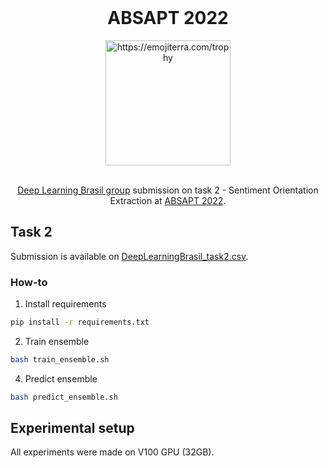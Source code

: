 <br />
<div align="center">
    <h1 align="center">ABSAPT 2022</h1>
    <img src="https://images.emojiterra.com/twitter/v14.0/512px/1f3c6.png" alt="https://emojiterra.com/trophy" width="200">
  
  <br />
 
  <br />
  
  [Deep Learning Brasil group](https://www.linkedin.com/company/inteligencia-artificial-deep-learning-brasil) submission on task 2 - Sentiment Orientation Extraction at [ABSAPT 2022](https://sites.google.com/inf.ufpel.edu.br/absapt2022/).
</div>



## Task 2

Submission is available on [DeepLearningBrasil_task2.csv](DeepLearningBrasil_task2.csv).
### How-to
1. Install requirements
```bash
pip install -r requirements.txt
```
2. Train ensemble
```bash
bash train_ensemble.sh
```
4. Predict ensemble
```bash
bash predict_ensemble.sh
```
## Experimental setup
All experiments were made on V100 GPU (32GB).
